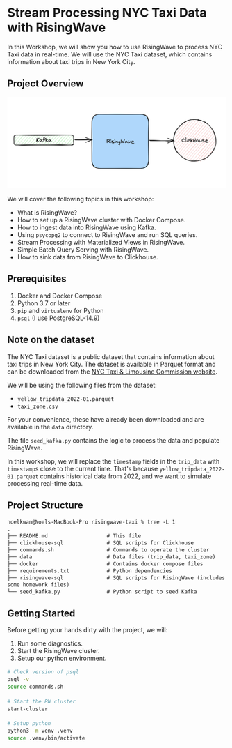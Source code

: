 # Stream Processing NYC Taxi Data with RisingWave

In this Workshop, we will show you how to use RisingWave to process NYC Taxi data in real-time.
We will use the NYC Taxi dataset, which contains information about taxi trips in New York City.

## Project Overview

![project](./assets/project.png)

We will cover the following topics in this workshop:
- What is RisingWave?
- How to set up a RisingWave cluster with Docker Compose.
- How to ingest data into RisingWave using Kafka.
- Using `psycopg2` to connect to RisingWave and run SQL queries.
- Stream Processing with Materialized Views in RisingWave.
- Simple Batch Query Serving with RisingWave.
- How to sink data from RisingWave to Clickhouse.

## Prerequisites

1. Docker and Docker Compose
2. Python 3.7 or later
3. `pip` and `virtualenv` for Python
4. `psql` (I use PostgreSQL-14.9)

## Note on the dataset

The NYC Taxi dataset is a public dataset that contains information about taxi trips in New York City.
The dataset is available in Parquet format and can be downloaded from the [NYC Taxi & Limousine Commission website](https://www1.nyc.gov/site/tlc/about/tlc-trip-record-data.page).

We will be using the following files from the dataset:
- `yellow_tripdata_2022-01.parquet`
- `taxi_zone.csv`

For your convenience, these have already been downloaded and are available in the `data` directory.

The file `seed_kafka.py` contains the logic to process the data and populate RisingWave.

In this workshop, we will replace the `timestamp` fields in the `trip_data` with `timestamp`s close to the current time.
That's because `yellow_tripdata_2022-01.parquet` contains historical data from 2022,
and we want to simulate processing real-time data.

## Project Structure

```plaintext
noelkwan@Noels-MacBook-Pro risingwave-taxi % tree -L 1
.
├── README.md                   # This file
├── clickhouse-sql              # SQL scripts for Clickhouse
├── commands.sh                 # Commands to operate the cluster
├── data                        # Data files (trip_data, taxi_zone)
├── docker                      # Contains docker compose files
├── requirements.txt            # Python dependencies
├── risingwave-sql              # SQL scripts for RisingWave (includes some homework files)
└── seed_kafka.py               # Python script to seed Kafka
```

## Getting Started

Before getting your hands dirty with the project, we will:
1. Run some diagnostics.
2. Start the RisingWave cluster.
3. Setup our python environment.

```bash
# Check version of psql
psql -v
source commands.sh

# Start the RW cluster
start-cluster

# Setup python
python3 -m venv .venv
source .venv/bin/activate
```
